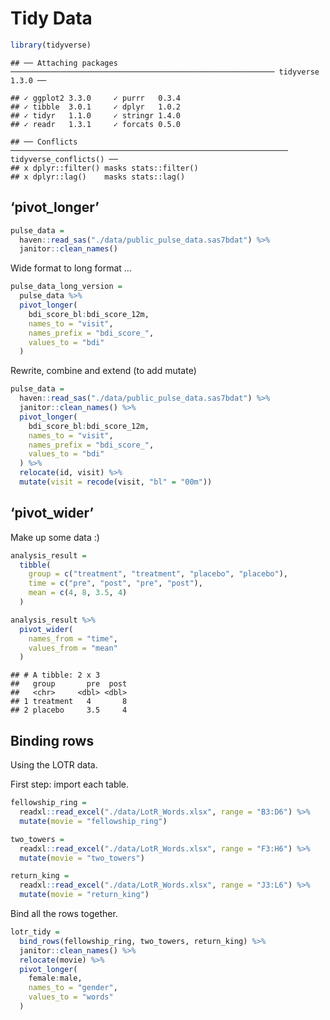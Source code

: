 Tidy Data
================

``` r
library(tidyverse)
```

    ## ── Attaching packages ─────────────────────────────────────────────────────────── tidyverse 1.3.0 ──

    ## ✓ ggplot2 3.3.0     ✓ purrr   0.3.4
    ## ✓ tibble  3.0.1     ✓ dplyr   1.0.2
    ## ✓ tidyr   1.1.0     ✓ stringr 1.4.0
    ## ✓ readr   1.3.1     ✓ forcats 0.5.0

    ## ── Conflicts ────────────────────────────────────────────────────────────── tidyverse_conflicts() ──
    ## x dplyr::filter() masks stats::filter()
    ## x dplyr::lag()    masks stats::lag()

## ‘pivot\_longer’

``` r
pulse_data = 
  haven::read_sas("./data/public_pulse_data.sas7bdat") %>% 
  janitor::clean_names()
```

Wide format to long format …

``` r
pulse_data_long_version = 
  pulse_data %>% 
  pivot_longer(
    bdi_score_bl:bdi_score_12m,
    names_to = "visit",
    names_prefix = "bdi_score_",
    values_to = "bdi"
  )
```

Rewrite, combine and extend (to add mutate)

``` r
pulse_data = 
  haven::read_sas("./data/public_pulse_data.sas7bdat") %>% 
  janitor::clean_names() %>% 
  pivot_longer(
    bdi_score_bl:bdi_score_12m,
    names_to = "visit",
    names_prefix = "bdi_score_",
    values_to = "bdi"
  ) %>% 
  relocate(id, visit) %>% 
  mutate(visit = recode(visit, "bl" = "00m"))
```

## ‘pivot\_wider’

Make up some data :)

``` r
analysis_result = 
  tibble(
    group = c("treatment", "treatment", "placebo", "placebo"),
    time = c("pre", "post", "pre", "post"),
    mean = c(4, 8, 3.5, 4)
  )

analysis_result %>% 
  pivot_wider(
    names_from = "time",
    values_from = "mean"
  )
```

    ## # A tibble: 2 x 3
    ##   group       pre  post
    ##   <chr>     <dbl> <dbl>
    ## 1 treatment   4       8
    ## 2 placebo     3.5     4

## Binding rows

Using the LOTR data.

First step: import each table.

``` r
fellowship_ring = 
  readxl::read_excel("./data/LotR_Words.xlsx", range = "B3:D6") %>% 
  mutate(movie = "fellowship_ring")

two_towers = 
  readxl::read_excel("./data/LotR_Words.xlsx", range = "F3:H6") %>% 
  mutate(movie = "two_towers")

return_king = 
  readxl::read_excel("./data/LotR_Words.xlsx", range = "J3:L6") %>% 
  mutate(movie = "return_king")
```

Bind all the rows together.

``` r
lotr_tidy = 
  bind_rows(fellowship_ring, two_towers, return_king) %>% 
  janitor::clean_names() %>% 
  relocate(movie) %>% 
  pivot_longer(
    female:male,
    names_to = "gender",
    values_to = "words"
  )
```
